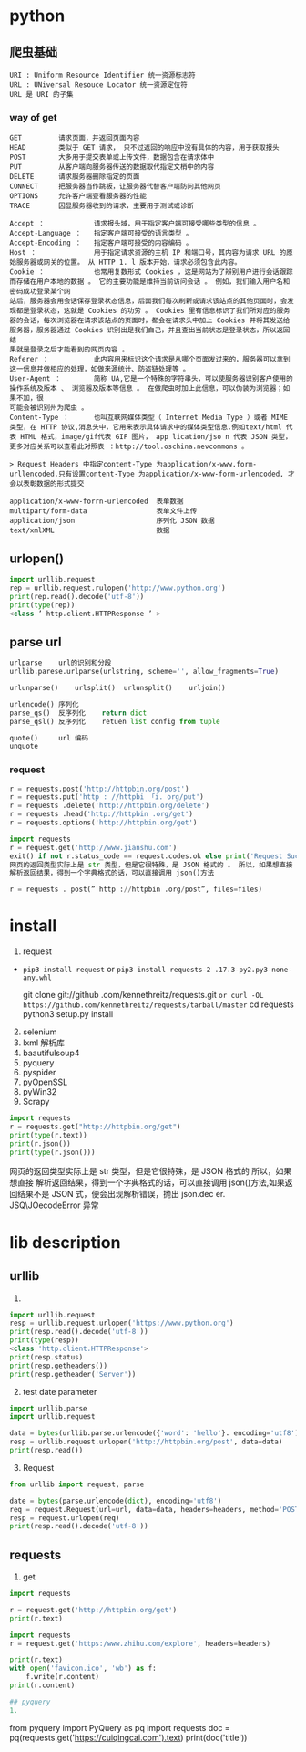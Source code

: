 # python

## 爬虫基础
    URI : Uniform Resource Identifier 统一资源标志符
    URL : UNiversal Resouce Locator 统一资源定位符
    URL 是 URI 的子集

### way of get
    GET			请求页面，并返回页面内容
    HEAD		类似于 GET 请求， 只不过返回的响应中没有具体的内容，用于获取报头
    POST		大多用于提交表单或上传文件，数据包含在请求体中
    PUT			从客户端向服务器传送的数据取代指定文梢中的内容
    DELETE		请求服务器删除指定的页面
    CONNECT		把服务器当作跳板，让服务器代替客户端防问其他网页
    OPTIONS		允许客户端查看服务器的性能
    TRACE		因显服务器收到的请求，主要用于测试或诊断
    
    Accept ：			请求报头域，用于指定客户端可接受哪些类型的信息 。
    Accept-Language ：	指定客户端可接受的语言类型 。
    Accept-Encoding ：	指定客户端可接受的内容编码 。
    Host ：				用于指定请求资源的主机 IP 和端口号，其内容为请求 URL 的原始服务器或网关的位置。 从 HTTP 1. l 版本开始，请求必须包含此内容。
    Cookie ：			也常用复数形式 Cookies ，这是网站为了辨别用户进行会话跟踪而存储在用户本地的数据 。 它的主要功能是维持当前访问会话 。 例如，我们输入用户名和密码成功登录某个网
    站后，服务器会用会话保存登录状态信息，后面我们每次刷新或请求该站点的其他页面时，会发现都是登录状态，这就是 Cookies 的功劳 。 Cookies 里有信息标识了我们所对应的服务器的会话，每次浏览器在请求该站点的页面时，都会在请求头中加上 Cookies 并将其发送给服务器，服务器通过 Cookies 识别出是我们自己，并且查出当前状态是登录状态，所以返回结
    果就是登录之后才能看到的网页内容 。
    Referer ：			此内容用来标识这个请求是从哪个页面发过来的，服务器可以拿到这一信息并做相应的处理，如做来源统计、防盗链处理等 。
    User-Agent ：		简称 UA,它是一个特殊的字符串头，可以使服务器识别客户使用的操作系统及版本 、 浏览器及版本等信息 。 在做爬虫时加上此信息，可以伪装为浏览器；如果不加，很
    可能会被识别州为爬虫 。
    Content-Type ：		也叫互联网媒体类型（ Internet Media Type ）或者 MIME 类型，在 HTTP 协议,消息头中，它用来表示具体请求中的媒体类型信息.例如text/html 代表 HTML 格式，image/gif代表 GIF 图片， app lication/jso n 代表 JSON 类型，更多对应关系可以查看此对照表 ：http://tool.oschina.neνcommons 。
    
    > Request Headers 中指定content-Type 为application/x-www.form-urllencoded.只有设置content-Type 为application/x-www-form-urlencoded, 才会以表彰数据的形式提交 
    
    application/x-www-forrn-urlencoded	表单数据
    multipart/form-data					表单文件上传
    application/json					序列化 JSON 数据
    text/xmlXML 						数据



## urlopen()

``` python
import urllib.request
rep = urllib.request.rulopen('http://www.python.org')
print(rep.read().decode('utf-8'))
print(type(rep))
<class ’ http.client.HTTPResponse ’ >
```

## parse url

```python
urlparse	url的识别和分段
urllib.parese.urlparse(urlstring, scheme='', allow_fragments=True)

urlunparse()	urlsplit()	urlunsplit()	urljoin()	

urlencode()	序列化
parse_qs()	反序列化	return dict
parse_qsl()	反序列化	retuen list config from tuple

quote()		url 编码
unquote		


```

### request

```python
r = requests.post('http://httpbin.org/post')
r = requests.put('http : //httpbi 「i. org/put')
r = requests .delete('http://httpbin.org/delete')
r = requests .head('http://httpbin .org/get')
r = requests.options('http://httpbin.org/get')

import requests
r = request.get('http://www.jianshu.com')
exit() if not r.status_code == request.codes.ok else print('Request Successfully')
网页的返回类型实际上是 str 类型，但是它很特殊，是 JSON 格式的 。 所以，如果想直接
解析返回结果，得到一个字典格式的话，可以直接调用 json()方法

r = requests . post(” http ://httpbin .org/post”, files=files)
```


# install
1. request
+ ` pip3 install request ` or ` pip3 install requests-2 .17.3-py2.py3-none-any.whl `

    git clone git://github .com/kennethreitz/requests.git ` or curl -OL https://github.com/kennethreitz/requests/tarball/master `
    cd requests
    python3 setup.py install
2. selenium
3. lxml     解析库
4. baautifulsoup4
5. pyquery
6. pyspider
7. pyOpenSSL
8. pyWin32
9. Scrapy

```python
import requests 
r = requests.get("http://httpbin.org/get") 
print(type(r.text)) 
print(r.json()) 
print(type(r.json()))
```
网页的返回类型实际上是 str 类型，但是它很特殊，是 JSON 格式的 所以，如果想直接
解析返回结果，得到一个字典格式的话，可以直接调用 json()方法,如果返回结果不是 JSON
式，便会出现解析错误，抛出 json.dec er. JSQ\JOecodeError 异常


# lib description
## urllib
1.
```python
import urllib.request
resp = urllib.request.urlopen('https://www.python.org')
print(resp.read().decode('utf-8'))
print(type(resp))
<class 'http.client.HTTPResponse'>
print(resp.status)
print(resp.getheaders())
print(resp.getheader('Server'))
```

2. test date parameter
```python
import urllib.parse
import urllib.request

data = bytes(urllib.parse.urlencode({'word': 'hello'}. encoding='utf8'))
resp = urllib.request.urlopen('http://httpbin.org/post', data=data)
print(resp.read())
```

3. Request
```python
from urllib import request, parse

date = bytes(parse.urlencode(dict), encoding='utf8')
req = request.Request(url=url, data=data, headers=headers, method='POST')
resp = request.urlopen(req)
print(resp.read().decode('utf-8'))
```

## requests
1. get
```python
import requests

r = request.get('http://httpbin.org/get')
print(r.text)
```

```python
import requests
r = request.get('https:/www.zhihu.com/explore', headers=headers)

print(r.text)
with open('favicon.ico', 'wb') as f:
    f.write(r.content)
print(r.content)

## pyquery
1. 
```
from pyquery import PyQuery as pq
import requests
doc = pq(requests.get('https://cuiqingcai.com').text)
print(doc('title'))

